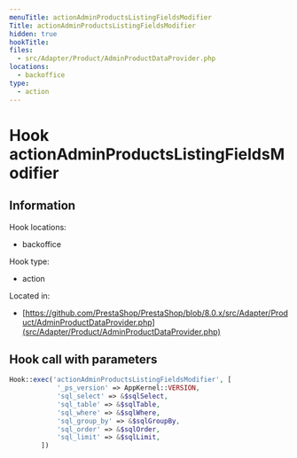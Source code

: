 ```yaml
---
menuTitle: actionAdminProductsListingFieldsModifier
Title: actionAdminProductsListingFieldsModifier
hidden: true
hookTitle: 
files:
  - src/Adapter/Product/AdminProductDataProvider.php
locations:
  - backoffice
type:
  - action
---
```


# Hook actionAdminProductsListingFieldsModifier

## Information

Hook locations: 
  - backoffice

Hook type: 
  - action

Located in: 
  - [https://github.com/PrestaShop/PrestaShop/blob/8.0.x/src/Adapter/Product/AdminProductDataProvider.php](src/Adapter/Product/AdminProductDataProvider.php)

## Hook call with parameters

```php
Hook::exec('actionAdminProductsListingFieldsModifier', [
            '_ps_version' => AppKernel::VERSION,
            'sql_select' => &$sqlSelect,
            'sql_table' => &$sqlTable,
            'sql_where' => &$sqlWhere,
            'sql_group_by' => &$sqlGroupBy,
            'sql_order' => &$sqlOrder,
            'sql_limit' => &$sqlLimit,
        ])
```